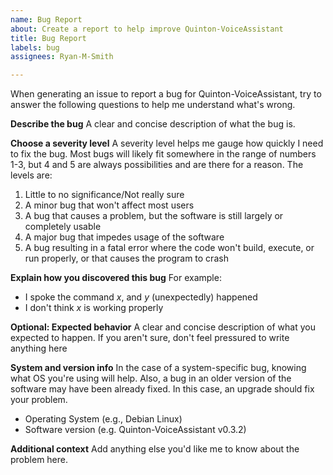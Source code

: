 ```yaml
---
name: Bug Report
about: Create a report to help improve Quinton-VoiceAssistant
title: Bug Report
labels: bug
assignees: Ryan-M-Smith

---
```


When generating an issue to report a bug for Quinton-VoiceAssistant, try to answer the following
questions to help me understand what's wrong.

**Describe the bug**
A clear and concise description of what the bug is.

**Choose a severity level**
A severity level helps me gauge how quickly I need to fix the bug. Most bugs will likely fit
somewhere in the range of numbers 1-3, but 4 and 5 are always possibilities and are there
for a reason. The levels are:

1. Little to no significance/Not really sure
2. A minor bug that won't affect most users
3. A bug that causes a problem, but the software is still largely or completely usable
4. A major bug that impedes usage of the software
5. A bug resulting in a fatal error where the code won't build, execute, or run properly, or
    that causes the program to crash

**Explain how you discovered this bug**
For example:

* I spoke the command _x_, and _y_ (unexpectedly) happened
* I don't think _x_ is working properly

**Optional: Expected behavior**
A clear and concise description of what you expected to happen. If you aren't sure, don't feel
pressured to write anything here

**System and version info**
In the case of a system-specific bug, knowing what OS you're using will help. Also, a bug in
an older version of the software may have been already fixed. In this case, an upgrade should
fix your problem.

* Operating System (e.g., Debian Linux)
* Software version (e.g. Quinton-VoiceAssistant v0.3.2)

**Additional context**
Add anything else you'd like me to know about the problem here.
